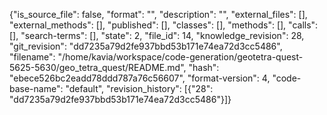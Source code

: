 {"is_source_file": false, "format": "", "description": "", "external_files": [], "external_methods": [], "published": [], "classes": [], "methods": [], "calls": [], "search-terms": [], "state": 2, "file_id": 14, "knowledge_revision": 28, "git_revision": "dd7235a79d2fe937bbd53b171e74ea72d3cc5486", "filename": "/home/kavia/workspace/code-generation/geotetra-quest-5625-5630/geo_tetra_quest/README.md", "hash": "ebece526bc2eadd78ddd787a76c56607", "format-version": 4, "code-base-name": "default", "revision_history": [{"28": "dd7235a79d2fe937bbd53b171e74ea72d3cc5486"}]}